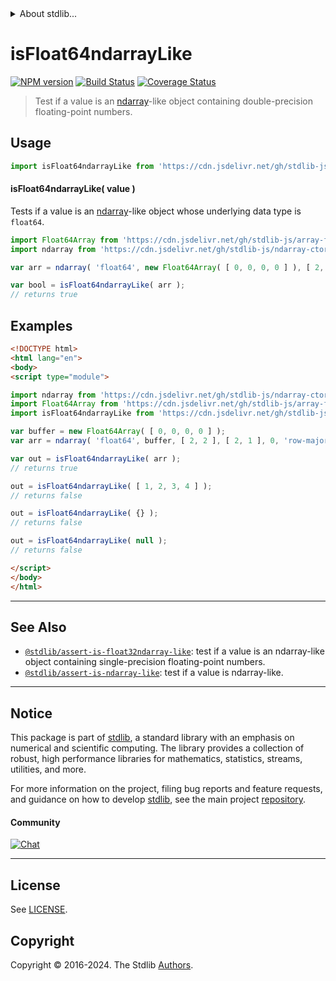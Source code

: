 <!--

@license Apache-2.0

Copyright (c) 2020 The Stdlib Authors.

Licensed under the Apache License, Version 2.0 (the "License");
you may not use this file except in compliance with the License.
You may obtain a copy of the License at

   http://www.apache.org/licenses/LICENSE-2.0

Unless required by applicable law or agreed to in writing, software
distributed under the License is distributed on an "AS IS" BASIS,
WITHOUT WARRANTIES OR CONDITIONS OF ANY KIND, either express or implied.
See the License for the specific language governing permissions and
limitations under the License.

-->


<details>
  <summary>
    About stdlib...
  </summary>
  <p>We believe in a future in which the web is a preferred environment for numerical computation. To help realize this future, we've built stdlib. stdlib is a standard library, with an emphasis on numerical and scientific computation, written in JavaScript (and C) for execution in browsers and in Node.js.</p>
  <p>The library is fully decomposable, being architected in such a way that you can swap out and mix and match APIs and functionality to cater to your exact preferences and use cases.</p>
  <p>When you use stdlib, you can be absolutely certain that you are using the most thorough, rigorous, well-written, studied, documented, tested, measured, and high-quality code out there.</p>
  <p>To join us in bringing numerical computing to the web, get started by checking us out on <a href="https://github.com/stdlib-js/stdlib">GitHub</a>, and please consider <a href="https://opencollective.com/stdlib">financially supporting stdlib</a>. We greatly appreciate your continued support!</p>
</details>

# isFloat64ndarrayLike

[![NPM version][npm-image]][npm-url] [![Build Status][test-image]][test-url] [![Coverage Status][coverage-image]][coverage-url] <!-- [![dependencies][dependencies-image]][dependencies-url] -->

> Test if a value is an [ndarray][@stdlib/ndarray/ctor]-like object containing double-precision floating-point numbers.



<section class="usage">

## Usage

```javascript
import isFloat64ndarrayLike from 'https://cdn.jsdelivr.net/gh/stdlib-js/assert-is-float64ndarray-like@esm/index.mjs';
```

#### isFloat64ndarrayLike( value )

Tests if a value is an [ndarray][@stdlib/ndarray/ctor]-like object whose underlying data type is `float64`.

```javascript
import Float64Array from 'https://cdn.jsdelivr.net/gh/stdlib-js/array-float64@esm/index.mjs';
import ndarray from 'https://cdn.jsdelivr.net/gh/stdlib-js/ndarray-ctor@esm/index.mjs';

var arr = ndarray( 'float64', new Float64Array( [ 0, 0, 0, 0 ] ), [ 2, 2 ], [ 2, 1 ], 0, 'row-major' );

var bool = isFloat64ndarrayLike( arr );
// returns true
```

</section>

<!-- /.usage -->

<section class="examples">

## Examples

<!-- eslint no-undef: "error" -->

```html
<!DOCTYPE html>
<html lang="en">
<body>
<script type="module">

import ndarray from 'https://cdn.jsdelivr.net/gh/stdlib-js/ndarray-ctor@esm/index.mjs';
import Float64Array from 'https://cdn.jsdelivr.net/gh/stdlib-js/array-float64@esm/index.mjs';
import isFloat64ndarrayLike from 'https://cdn.jsdelivr.net/gh/stdlib-js/assert-is-float64ndarray-like@esm/index.mjs';

var buffer = new Float64Array( [ 0, 0, 0, 0 ] );
var arr = ndarray( 'float64', buffer, [ 2, 2 ], [ 2, 1 ], 0, 'row-major' );

var out = isFloat64ndarrayLike( arr );
// returns true

out = isFloat64ndarrayLike( [ 1, 2, 3, 4 ] );
// returns false

out = isFloat64ndarrayLike( {} );
// returns false

out = isFloat64ndarrayLike( null );
// returns false

</script>
</body>
</html>
```

</section>

<!-- /.examples -->

<!-- Section for related `stdlib` packages. Do not manually edit this section, as it is automatically populated. -->

<section class="related">

* * *

## See Also

-   <span class="package-name">[`@stdlib/assert-is-float32ndarray-like`][@stdlib/assert/is-float32ndarray-like]</span><span class="delimiter">: </span><span class="description">test if a value is an ndarray-like object containing single-precision floating-point numbers.</span>
-   <span class="package-name">[`@stdlib/assert-is-ndarray-like`][@stdlib/assert/is-ndarray-like]</span><span class="delimiter">: </span><span class="description">test if a value is ndarray-like.</span>

</section>

<!-- /.related -->

<!-- Section for all links. Make sure to keep an empty line after the `section` element and another before the `/section` close. -->


<section class="main-repo" >

* * *

## Notice

This package is part of [stdlib][stdlib], a standard library with an emphasis on numerical and scientific computing. The library provides a collection of robust, high performance libraries for mathematics, statistics, streams, utilities, and more.

For more information on the project, filing bug reports and feature requests, and guidance on how to develop [stdlib][stdlib], see the main project [repository][stdlib].

#### Community

[![Chat][chat-image]][chat-url]

---

## License

See [LICENSE][stdlib-license].


## Copyright

Copyright &copy; 2016-2024. The Stdlib [Authors][stdlib-authors].

</section>

<!-- /.stdlib -->

<!-- Section for all links. Make sure to keep an empty line after the `section` element and another before the `/section` close. -->

<section class="links">

[npm-image]: http://img.shields.io/npm/v/@stdlib/assert-is-float64ndarray-like.svg
[npm-url]: https://npmjs.org/package/@stdlib/assert-is-float64ndarray-like

[test-image]: https://github.com/stdlib-js/assert-is-float64ndarray-like/actions/workflows/test.yml/badge.svg?branch=v0.2.2
[test-url]: https://github.com/stdlib-js/assert-is-float64ndarray-like/actions/workflows/test.yml?query=branch:v0.2.2

[coverage-image]: https://img.shields.io/codecov/c/github/stdlib-js/assert-is-float64ndarray-like/main.svg
[coverage-url]: https://codecov.io/github/stdlib-js/assert-is-float64ndarray-like?branch=main

<!--

[dependencies-image]: https://img.shields.io/david/stdlib-js/assert-is-float64ndarray-like.svg
[dependencies-url]: https://david-dm.org/stdlib-js/assert-is-float64ndarray-like/main

-->

[chat-image]: https://img.shields.io/gitter/room/stdlib-js/stdlib.svg
[chat-url]: https://app.gitter.im/#/room/#stdlib-js_stdlib:gitter.im

[stdlib]: https://github.com/stdlib-js/stdlib

[stdlib-authors]: https://github.com/stdlib-js/stdlib/graphs/contributors

[umd]: https://github.com/umdjs/umd
[es-module]: https://developer.mozilla.org/en-US/docs/Web/JavaScript/Guide/Modules

[deno-url]: https://github.com/stdlib-js/assert-is-float64ndarray-like/tree/deno
[deno-readme]: https://github.com/stdlib-js/assert-is-float64ndarray-like/blob/deno/README.md
[umd-url]: https://github.com/stdlib-js/assert-is-float64ndarray-like/tree/umd
[umd-readme]: https://github.com/stdlib-js/assert-is-float64ndarray-like/blob/umd/README.md
[esm-url]: https://github.com/stdlib-js/assert-is-float64ndarray-like/tree/esm
[esm-readme]: https://github.com/stdlib-js/assert-is-float64ndarray-like/blob/esm/README.md
[branches-url]: https://github.com/stdlib-js/assert-is-float64ndarray-like/blob/main/branches.md

[stdlib-license]: https://raw.githubusercontent.com/stdlib-js/assert-is-float64ndarray-like/main/LICENSE

[@stdlib/ndarray/ctor]: https://github.com/stdlib-js/ndarray-ctor/tree/esm

<!-- <related-links> -->

[@stdlib/assert/is-float32ndarray-like]: https://github.com/stdlib-js/assert-is-float32ndarray-like/tree/esm

[@stdlib/assert/is-ndarray-like]: https://github.com/stdlib-js/assert-is-ndarray-like/tree/esm

<!-- </related-links> -->

</section>

<!-- /.links -->
